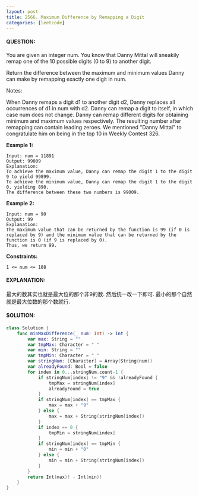 ```yaml
---
layout: post
title: 2566. Maximum Difference by Remapping a Digit
categories: [leetcode]
---
```

#### QUESTION:
You are given an integer num. You know that Danny Mittal will sneakily remap one of the 10 possible digits (0 to 9) to another digit.

Return the difference between the maximum and minimum values Danny can make by remapping exactly one digit in num.

Notes:

When Danny remaps a digit d1 to another digit d2, Danny replaces all occurrences of d1 in num with d2.
Danny can remap a digit to itself, in which case num does not change.
Danny can remap different digits for obtaining minimum and maximum values respectively.
The resulting number after remapping can contain leading zeroes.
We mentioned "Danny Mittal" to congratulate him on being in the top 10 in Weekly Contest 326.
 

__Example 1:__
```
Input: num = 11891
Output: 99009
Explanation: 
To achieve the maximum value, Danny can remap the digit 1 to the digit 9 to yield 99899.
To achieve the minimum value, Danny can remap the digit 1 to the digit 0, yielding 890.
The difference between these two numbers is 99009.
```
__Example 2:__
```
Input: num = 90
Output: 99
Explanation:
The maximum value that can be returned by the function is 99 (if 0 is replaced by 9) and the minimum value that can be returned by the function is 0 (if 9 is replaced by 0).
Thus, we return 99.
```
 

__Constraints:__
```
1 <= num <= 108
```
#### EXPLANATION:

最大的数其实也就是最大位的那个非9的数. 然后统一改一下即可. 最小的那个自然就是最大位数的那个数就行.

#### SOLUTION:
```swift
class Solution {
    func minMaxDifference(_ num: Int) -> Int {
        var max: String = ""
        var tmpMax: Character = " "
        var min: String = ""
        var tmpMin: Character = " "
        var stringNum: [Character] = Array(String(num))
        var alreadyFound: Bool = false
        for index in 0...stringNum.count-1 {
            if stringNum[index] != "9" && !alreadyFound {
                tmpMax = stringNum[index]
                alreadyFound = true
            }
            if stringNum[index] == tmpMax {
                max = max + "9"
            } else {
                max = max + String(stringNum[index])
            }
            if index == 0 {
                tmpMin = stringNum[index]
            }
            if stringNum[index] == tmpMin {
                min = min + "0"
            } else {
                min = min + String(stringNum[index])
            }
        }
        return Int(max)! - Int(min)!
    }
}
```
